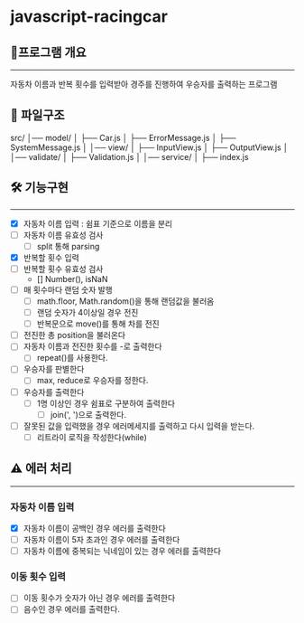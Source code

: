 # javascript-racingcar

## 📍프로그램 개요

---

자동차 이름과 반복 횟수를 입력받아 경주를 진행하여 우승자를 출력하는 프로그램

## 📁 파일구조

src/
│── model/
│ ├── Car.js
│ ├── ErrorMessage.js
│ ├── SystemMessage.js
│
│── view/
│ ├── InputView.js
│ ├── OutputView.js
│
│── validate/
│ ├── Validation.js
│
│── service/
│
├── index.js

## 🛠️ 기능구현

---

- [x] 자동차 이름 입력 : 쉼표 기준으로 이름을 분리
- [ ] 자동차 이름 유효성 검사
  - [ ] split 통해 parsing
- [x] 반복할 횟수 입력
- [ ] 반복할 횟수 유효성 검사
  - [] Number(), isNaN
- [ ] 매 횟수마다 랜덤 숫자 발행
  - [ ] math.floor, Math.random()을 통해 랜덤값을 불러옴
  - [ ] 랜덤 숫자가 4이상일 경우 전진
  - [ ] 반복문으로 move()를 통해 차를 전진
- [ ] 전진한 총 position을 불러온다
- [ ] 자동차 이름과 전진한 횟수를 -로 출력한다
  - [ ] repeat()를 사용한다.
- [ ] 우승자를 판별한다
  - [ ] max, reduce로 우승자를 정한다.
- [ ] 우승자를 출력한다
  - [ ] 1명 이상인 경우 쉼표로 구분하여 출력한다
    - [ ] join(', ')으로 출력한다.
- [ ] 잘못된 값을 입력했을 경우 에러메세지를 출력하고 다시 입력을 받는다.
  - [ ] 리트라이 로직을 작성한다(while)

## ⚠️ 에러 처리

---

### 자동차 이름 입력

- [x] 자동차 이름이 공백인 경우 에러를 출력한다
- [ ] 자동차 이름이 5자 초과인 경우 에러를 출력한다
- [ ] 자동차 이름에 중복되는 닉네임이 있는 경우 에러를 출력한다

### 이동 횟수 입력

- [ ] 이동 횟수가 숫자가 아닌 경우 에러를 출력한다
- [ ] 음수인 경우 에러를 출력한다.
